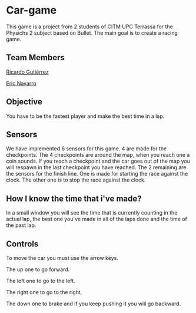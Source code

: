 # Car-game

This game is a project from 2 students of CITM UPC Terrassa for the Physichs 2 subject based on Bullet.
The main goal is to create a racing game.

## Team Members

[Ricardo Gutiérrez](https://github.com/Ricardogll)

[Eric Navarro](https://github.com/lakaens)

## Objective

You have to be the fastest player and make the best time in a lap.

## Sensors

We have implemented 6 sensors for this game. 4 are made for the checkpoints.
The 4 checkpoints are around the map, when you reach one a coin sounds. If you reach a checkpoint and the car goes out of the map you will respawn in the last checkpoint you have reached.
The 2 remaining are the sensors for the finish line. One is made for starting the race against the clock. The other one is to stop the race against the clock.

## How I know the time that i've made?

In a small window you will see the time that is currently counting in the actual lap, the best one you've made in all of the laps done and the time of the past lap.

## Controls

To move the car you must use the arrow keys. 

The up one to go forward.

The left one to go to the left.

The right one to go to the right.

The down one to brake and if you keep pushing it you will go backward.
